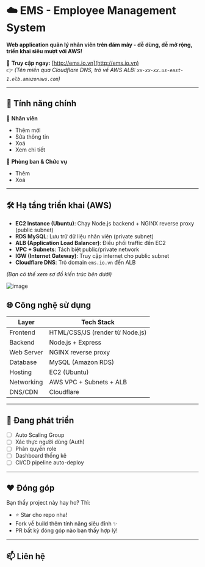 # ☁️ EMS - Employee Management System

**Web application quản lý nhân viên trên đám mây - dễ dùng, dễ mở rộng, triển khai siêu mượt với AWS!**

🔗 **Truy cập ngay:** [http://ems.io.vn](http://ems.io.vn)  
👉 *(Tên miền qua Cloudflare DNS, trỏ về AWS ALB: `xx-xx-xx.us-east-1.elb.amazonaws.com`)*

---

## 🚀 Tính năng chính

👤 **Nhân viên**
- Thêm mới
- Sửa thông tin
- Xoá
- Xem chi tiết

🏢 **Phòng ban & Chức vụ**
- Thêm
- Xoá

---

## 🛠️ Hạ tầng triển khai (AWS)

- **EC2 Instance (Ubuntu)**: Chạy Node.js backend + NGINX reverse proxy (public subnet)
- **RDS MySQL**: Lưu trữ dữ liệu nhân viên (private subnet)
- **ALB (Application Load Balancer)**: Điều phối traffic đến EC2
- **VPC + Subnets**: Tách biệt public/private network
- **IGW (Internet Gateway)**: Truy cập internet cho public subnet
- **Cloudflare DNS**: Trỏ domain `ems.io.vn` đến ALB

*(Bạn có thể xem sơ đồ kiến trúc bên dưới)*

![image](https://github.com/user-attachments/assets/a222ecde-f9d2-4395-b811-31355c332f23)


## 🌐 Công nghệ sử dụng

| Layer         | Tech Stack               |
|---------------|--------------------------|
| Frontend      | HTML/CSS/JS (render từ Node.js) |
| Backend       | Node.js + Express        |
| Web Server    | NGINX reverse proxy      |
| Database      | MySQL (Amazon RDS)       |
| Hosting       | EC2 (Ubuntu)             |
| Networking    | AWS VPC + Subnets + ALB  |
| DNS/CDN       | Cloudflare               |

---

## 🚧 Đang phát triển
- [ ] Auto Scaling Group
- [ ] Xác thực người dùng (Auth)
- [ ] Phân quyền role
- [ ] Dashboard thống kê
- [ ] CI/CD pipeline auto-deploy

---

## ❤️ Đóng góp

Bạn thấy project này hay ho? Thì:
- ⭐ Star cho repo nha!
- Fork về build thêm tính năng siêu đỉnh ✨
- PR bất kỳ đóng góp nào bạn thấy hợp lý!

---

## 📫 Liên hệ


